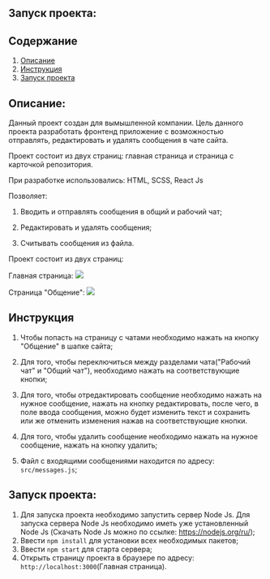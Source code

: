 ## <a name="StartProject"> Запуск проекта: </a>
## Содержание
1. [Описание](#description)
2. [Инструкция](#instruction)
3. [Запуск проекта](#StartProject)
## <a name="description"> Описание: </a>

Данный проект создан для вымышленной компании. Цель данного проекта разработать фронтенд приложение с возможностью отправлять, редактировать и удалять сообщения в чате сайта.

Проект состоит из двух страниц: главная страница и страница с карточкой репозитория.
 
При разработке использовались: HTML, SCSS, React Js

Позволяет:

1) Вводить и отправлять сообщения в общий и рабочий чат;

2) Редактировать и удалять сообщения;

3) Считывать сообщения из файла.

Проект состоит из двух страниц: 

Главная страница: 
![](https://i.ibb.co/BzmSNrq/11.jpg)



Страница "Общение":
![](https://i.ibb.co/KzgkgMj/22.jpg)

## <a name="instruction"> Инструкция  </a>
1. Чтобы попасть на страницу с чатами необходимо нажать на кнопку "Общение" в шапке сайта;

2. Для того, чтобы переключиться между разделами чата("Рабочий чат" и "Общий чат"), необходимо нажать на соответствующие кнопки;

3. Для того, чтобы отредактировать сообщение необходимо нажать на нужное сообщение, нажать на кнопку редактировать, после чего, в поле ввода сообщения, можно будет изменить текст и сохранить или же отменить изменения нажав на соответствующие кнопки.

4. Для того, чтобы удалить сообщение необходимо нажать на нужное сообщение, нажать на кнопку удалить;

5. Файл с входящими сообщениями находится по адресу: `src/messages.js`;

## <a name="StartProject"> Запуск проекта: </a>

1. Для запуска проекта необходимо запустить сервер Node Js. Для запуска сервера Node Js необходимо иметь уже установленный Node Js (Скачать Node Js можно по ссылке: https://nodejs.org/ru/);
2. Ввести `npm install` для установки всех необходимых пакетов;
3. Ввести `npm start` для старта сервера;
4. Открыть страницу проекта в браузере по адресу: `http://localhost:3000`(Главная страница).

